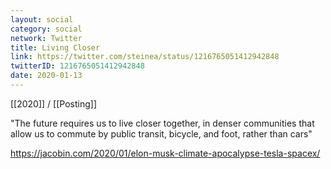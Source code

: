 ```yaml
---
layout: social
category: social
network: Twitter
title: Living Closer
link: https://twitter.com/steinea/status/1216765051412942848
twitterID: 1216765051412942848
date: 2020-01-13
---
```


[[2020]] / [[Posting]]

"The future requires us to live closer together, in denser communities that allow us to commute by public transit, bicycle, and foot, rather than cars"

<https://jacobin.com/2020/01/elon-musk-climate-apocalypse-tesla-spacex/>
